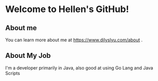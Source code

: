# Welcome to Hellen's GitHub!


## About me

You can learn more about me at https://www.dilyslyu.com/about .

## About My Job

I'm a developer primarily in Java, also good at using Go Lang and Java Scripts

